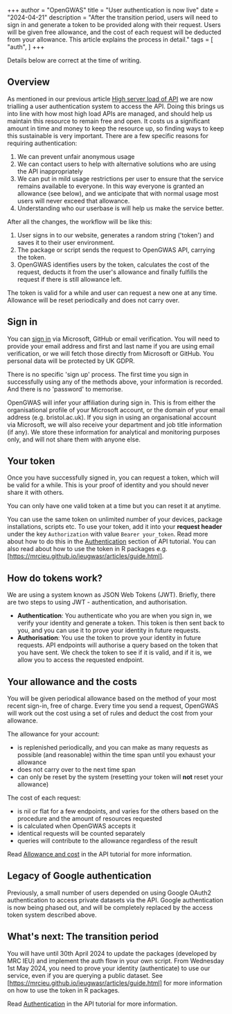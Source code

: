 +++
author = "OpenGWAS"
title = "User authentication is now live"
date = "2024-04-21"
description = "After the transition period, users will need to sign in and generate a token to be provided along with their request. Users will be given free allowance, and the cost of each request will be deducted from your allowance. This article explains the process in detail."
tags = [
    "auth",
]
+++

Details below are correct at the time of writing.

## Overview

As mentioned in our previous article [High server load of API](/posts/high-server-load-of-api/) we are now trialling a user authentication system to access the API. Doing this brings us into line with how most high load APIs are managed, and should help us maintain this resource to remain free and open. It costs us a significant amount in time and money to keep the resource up, so finding ways to keep this sustainable is very important. There are a few specific reasons for requiring authentication:

1. We can prevent unfair anonymous usage
2. We can contact users to help with alternative solutions who are using the API inappropriately
3. We can put in mild usage restrictions per user to ensure that the service remains available to everyone. In this way everyone is granted an allowance (see below), and we anticipate that with normal usage most users will never exceed that allowance.
4. Understanding who our userbase is will help us make the service better.

After all the changes, the workflow will be like this:

1. User signs in to our website, generates a random string ('token') and saves it to their user environment.
2. The package or script sends the request to OpenGWAS API, carrying the token.
3. OpenGWAS identifies users by the token, calculates the cost of the request, deducts it from the user's allowance and finally fulfills the request if there is still allowance left.

The token is valid for a while and user can request a new one at any time. Allowance will be reset periodically and does not carry over.

## Sign in

You can [sign in](https://api.opengwas.io/) via Microsoft, GitHub or email verification. You will need to provide your email address and first and last name if you are using email verification, or we will fetch those directly from Microsoft or GitHub. You personal data will be protected by UK GDPR.

There is no specific 'sign up' process. The first time you sign in successfully using any of the methods above, your information is recorded. And there is no 'password' to memorise.

OpenGWAS will infer your affiliation during sign in. This is from either the organisational profile of your Microsoft account, or the domain of your email address (e.g. bristol.ac.uk). If you sign in using an organisational account via Microsoft, we will also receive your department and job title information (if any). We store these information for analytical and monitoring purposes only, and will not share them with anyone else.

## Your token

Once you have successfully signed in, you can request a token, which will be valid for a while. This is your proof of identity and you should never share it with others.

You can only have one valid token at a time but you can reset it at anytime.

You can use the same token on unlimited number of your devices, package installations, scripts etc. To use your token, add it into your **request header** under the key `Authorization` with value `Bearer your_token`. Read more about how to do this in the [Authentication](https://api.opengwas.io/api/#authentication) section of API tutorial. You can also read about how to use the token in R packages e.g. [https://mrcieu.github.io/ieugwasr/articles/guide.html].

## How do tokens work?

We are using a system known as JSON Web Tokens (JWT). Briefly, there are two steps to using JWT - authentication, and authorisation. 

- **Authentication**: You authenticate who you are when you sign in, we verify your identity and generate a token. This token is then sent back to you, and you can use it to prove your identity in future requests.
- **Authorisation**: You use the token to prove your identity in future requests. API endpoints will authorise a query based on the token that you have sent. We check the token to see if it is valid, and if it is, we allow you to access the requested endpoint.

## Your allowance and the costs

You will be given periodical allowance based on the method of your most recent sign-in, free of charge. Every time you send a request, OpenGWAS will work out the cost using a set of rules and deduct the cost from your allowance.

The allowance for your account: 
- is replenished periodically, and you can make as many requests as possible (and reasonable) within the time span until you exhaust your allowance
- does not carry over to the next time span
- can only be reset by the system (resetting your token will **not** reset your allowance)

The cost of each request:
- is nil or flat for a few endpoints, and varies for the others based on the procedure and the amount of resources requested
- is calculated when OpenGWAS accepts it
- identical requests will be counted separately
- queries will contribute to the allowance regardless of the result

Read [Allowance and cost](http://api.opengwas.io/api/#allowance) in the API tutorial for more information.

## Legacy of Google authentication

Previously, a small number of users depended on using Google OAuth2 authentication to access private datasets via the API. Google authentication is now being phased out, and will be completely replaced by the access token system described above.

## What's next: The transition period

You will have until 30th April 2024 to update the packages (developed by MRC IEU) and implement the auth flow in your own script. From Wednesday 1st May 2024, you need to prove your identity (authenticate) to use our service, even if you are querying a public dataset. See [https://mrcieu.github.io/ieugwasr/articles/guide.html] for more information on how to use the token in R packages.

Read [Authentication](https://api.opengwas.io/api/#authentication) in the API tutorial for more information.